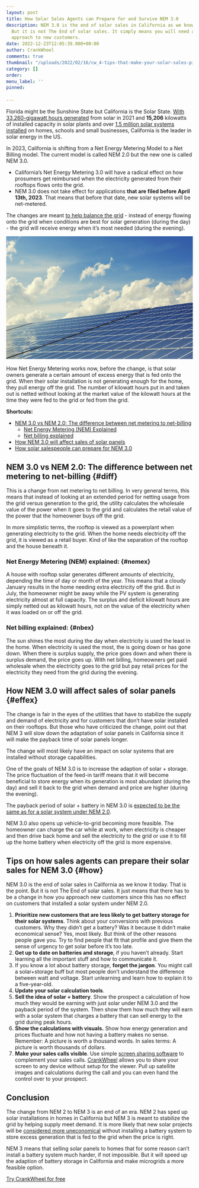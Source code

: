 ```yaml
---
layout: post
title: How Solar Sales Agents can Prepare for and Survive NEM 3.0
description: NEM 3.0 is the end of solar sales in California as we know it today.
  But it is not The End of solar sales. It simply means you will need a different
  approach to new customers.
date: 2022-12-23T12:05:39.000+00:00
author: CrankWheel
comments: true
thumbnail: "/uploads/2022/02/16/cw_4-tips-that-make-your-solar-sales-pitch-perfect.png"
category: []
order: 
menu_label: ''
pinned: 

---
```

Florida might be the Sunshine State but California is the Solar State. [With 33,260-gigawatt hours generated](https://ww2.energy.ca.gov/almanac/renewables_data/solar/index_cms.php#:\~:text=In%202021%2C%20solar%20PV%20and,15%2C206%20megawatts%2C%20are%20in%20California.) from solar in 2021 and **15,206** kilowatts of installed capacity in solar plants and over [1.5 million solar systems installed](https://calmatters.org/environment/2022/12/california-solar-rules-overhauled/) on homes, schools and small businesses, California is the leader in solar energy in the US.

In 2023, California is shifting from a Net Energy Metering Model to a Net Billing model. The current model is called NEM 2.0 but the new one is called NEM 3.0.

* California’s Net Energy Metering 3.0 will have a radical effect on how prosumers get reimbursed when the electricity generated from their rooftops flows onto the grid.
* NEM 3.0 does not take effect for applications **that are filed before April 13th, 2023**. That means that before that date, new solar systems will be net-metered.

The changes are meant [to help balance the grid](https://www.cpuc.ca.gov/industries-and-topics/electrical-energy/demand-side-management/net-energy-metering/nem-revisit/net-billing-tariff-fact-sheet) - instead of energy flowing onto the grid when conditions are best for solar generation (during the day) - the grid will receive energy when it’s most needed (during the evening).

![solar panels sunshine, NEM 3.0 explained ](/uploads/2022/11/15/solar_panels.jpg)

How Net Energy Metering works now, before the change, is that solar owners generate a certain amount of excess energy that is fed onto the grid. When their solar installation is not generating enough for the home, they pull energy off the grid. The number of kilowatt hours put in and taken out is netted without looking at the market value of the kilowatt hours at the time they were fed to the grid or fed from the grid.

**Shortcuts:**

* [NEM 3.0 vs NEM 2.0: The difference between net metering to net-billing](#diff)
  * [Net Energy Metering (NEM) Explained](#nemex)
  * [Net billing explained](#nbex)
* [How NEM 3.0 will affect sales of solar panels](#effex)
* [How solar salespeople can prepare for NEM 3.0](#how)

## NEM 3.0 vs NEM 2.0: The difference between net metering to net-billing {#diff}

This is a change from net metering to net billing. In very general terms, this means that instead of looking at an extended period for netting usage from the grid versus generation to the grid, the utility calculates the wholesale value of the power when it goes to the grid and calculates the retail value of the power that the homeowner buys off the grid.

In more simplistic terms, the rooftop is viewed as a powerplant when generating electricity to the grid. When the home needs electricity off the grid, it is viewed as a retail buyer. Kind of like the separation of the rooftop and the house beneath it.

### Net Energy Metering (NEM) explained: {#nemex}

A house with rooftop solar generates different amounts of electricity, depending the time of day or month of the year. This means that a cloudy January results in the home needing extra electricity off the grid. But in July, the homeowner might be away while the PV system is generating electricity almost at full capacity. The surplus and deficit kilowatt hours are simply netted out as kilowatt hours, not on the value of the electricity when it was loaded on or off the grid.

### Net billing explained: {#nbex}

The sun shines the most during the day when electricity is used the least in the home. When electricity is used the most, the is going down or has gone down. When there is surplus supply, the price goes down and when there is surplus demand, the price goes up. With net billing, homeowners get paid wholesale when the electricity goes to the grid but pay retail prices for the electricity they need from the grid during the evening.

## How NEM 3.0 will affect sales of solar panels {#effex}

The change is fair in the eyes of the utilities that have to stabilize the supply and demand of electricity and for customers that don’t have solar installed on their rooftops. But those who have criticized the change, point out that NEM 3 will slow down the adaptation of solar panels in California since it will make the payback time of solar panels longer.

The change will most likely have an impact on solar systems that are installed without storage capabilities.

One of the goals of NEM 3.0 is to increase the adaption of solar + storage. The price fluctuation of the feed-in tariff means that it will become beneficial to store energy when its generation is most abundant (during the day) and sell it back to the grid when demand and price are higher (during the evening).

The payback period of solar + battery in NEM 3.0 is [expected to be the same as for a solar system under NEM 2.0](https://www.solar.com/learn/nem-3-0-proposal-and-impacts-for-california-homeowners/).

NEM 3.0 also opens up vehicle-to-grid becoming more feasible. The homeowner can charge the car while at work, when electricity is cheaper and then drive back home and sell the electricity to the grid or use it to fill up the home battery when electricity off the grid is more expensive.

## Tips on how sales agents can prepare their solar sales for NEM 3.0 {#how}

NEM 3.0 is the end of solar sales in California as we know it today. That is the point. But it is not The End of solar sales. It just means that there has to be a change in how you approach new customers since this has no effect on customers that installed a solar system under NEM 2.0.

1. **Prioritize new customers that are less likely to get battery storage for their solar systems**. Think about your conversions with previous customers. Why they didn’t get a battery? Was it because it didn’t make economical sense? Yes, most likely. But think of the other reasons people gave you. Try to find people that fit that profile and give them the sense of urgency to get solar before it’s too late.
2. **Get up to date on batteries and storage**, if you haven’t already. Start learning all the important stuff and how to communicate it.
3. If you know a lot about battery storage, **forget the jargon**. You might call a solar+storage buff but most people don’t understand the difference between watt and voltage. Start unlearning and learn how to explain it to a five-year-old.
4. **Update your solar calculation tools**.
5. **Sell the idea of solar + battery**. Show the prospect a calculation of how much they would be earning with just solar under NEM 3.0 and the payback period of the system. Then show them how much they will earn with a solar system that charges a battery that can sell energy to the grid during peak hours.
6. **Show the calculations with visuals.** Show how energy generation and prices fluctuate and how not having a battery makes no sense. Remember: A picture is worth a thousand words. In sales terms: A picture is worth thousands of dollars.
7. **Make your sales calls visible**. Use simple [screen sharing software](https://crankwheel.com/screen-sharing/) to complement your sales calls. [CrankWheel](https://crankwheel.com/) allows you to share your screen to any device without setup for the viewer. Pull up satellite images and calculations during the call and you can even hand the control over to your prospect.

## Conclusion

The change from NEM 2 to NEM 3 is an end of an era. NEM 2 has sped up solar installations in homes in California but NEM 3 is meant to stabilize the grid by helping supply meet demand. It is more likely that new solar projects will be [considered more uneconomical](https://pv-magazine-usa.com/2022/12/15/california-pulls-the-plug-on-rooftop-solar/) without installing a battery system to store excess generation that is fed to the grid when the price is right.

NEM 3 means that selling solar panels to homes that for some reason can’t install a battery system much harder, if not impossible. But it will speed up the adaption of battery storage in California and make microgrids a more feasible option.

<div class="buttonblock">
<a href="https://meeting.is/ss/signup#email" class="btn-large primary">Try CrankWheel for free</a>
</div>